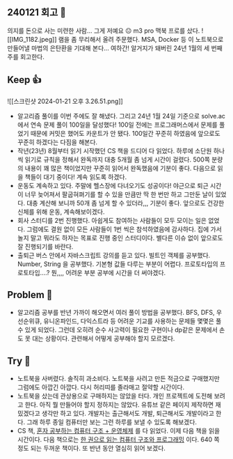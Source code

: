## 240121 회고 💬
의지를 돈으로 사는 미련한 사람... 그게 저예요 😐 m3 pro 맥북 프로를 샀다. 
![[IMG_1182.jpeg]]
램을 좀 무리해서 올려 주문했다. MSA, Docker 등 이 노트북으로 만들어낼 마법의 은탄환을 기대해 본다... 여하간! 알거지가 돼버린 24년 1월의 세 번째 주를 회고한다.

## Keep 👍
![[스크린샷 2024-01-21 오후 3.26.51.png]]
- 알고리즘 풀이를 이번 주에도 잘 해냈다. 그리고 24년 1월 24일 기준으로 solve.ac 에서 연속 문제 풀이 100일을 달성했다! 100일 전에는 프로그래머스에서 문제를 풀었기 때문에 커밋은 했어도 카운트가 안 됐다. 100일간 꾸준히 하였음에 앞으로도 꾸준히 하겠다는 다짐을 해본다.
- 작년(23년) 8월부터 읽기 시작했던 CS 책을 드디어 다 읽었다. 하루에 소단원 하나씩 읽기로 규칙을 정해서 완독까지 대충 5개월 좀 넘게 시간이 걸렸다. 500쪽 분량의 내용이 꽤 많은 책이었지만 꾸준히 읽어서 완독했음에 기분이 좋다. 다음으로 읽을 책들이 대기 중이다! 계속 읽도록 하겠다.
- 운동도 계속하고 있다. 주말에 헬스장에 다녀오기도 성공이다! 야근으로 퇴근 시간이 너무 늦어져서 팔굽혀펴기를 할 수 있을 만큼만 딱 한 번만 하고 그만둔 날이 있었다. 대충 계산해 보니까 50개 좀 넘게 할 수 있더라,,, 기분이 좋다. 앞으로도 건강한 신체를 위해 운동, 계속해보이겠다.
- 회사 스터디를 2번 진행했다. 아쉽게도 참여하는 사람들이 모두 모이는 일은 없었다. 그럼에도 결원 없이 모든 사람들이 1번 씩은 참석하였음에 감사하다. 집에 가서 놀지 말고 뭐라도 하자는 목표로 진행 중인 스터디이다. 별다른 이슈 없이 앞으로도 잘 진행되기를 바란다.
- 출퇴근 버스 안에서 자바스크립트 강의를 듣고 있다. 빌트인 객체를 공부했다. Number, String 을 공부했다. 기본형 값들 다루는 부분이 어렵다. 프로토타입의 프로토타입....? 뭔,,,, 어려운 부분 공부에 시간을 더 써야겠다.
## Problem 🤢
- 알고리즘 공부를 반년 가까이 해오면서 여러 풀이 방법을 공부했다. BFS, DFS, 우선순위큐, 유니온파인드, 다익스트라 등 어려운 기교를 사용하는 문제들 몇몇은 풀 수 있게 되었다. 그런데 오히려 순수 사고력이 필요한 구현이나 dp같은 문제에서 손도 못 대는 상황이다. 관련해서 어떻게 공부해야 할지 모르겠다.
## Try 🧚
- 노트북을 사버렸다. 솔직히 과소비다. 노트북을 사려고 만든 적금으로 구매했지만 그럼에도 아깝긴 아깝다. 다시 허리띠를 졸라매고 절약할 시간이다.
- 노트북을 샀는데 관상용으로 구매하지는 않았을 터다. 개인 프로젝트에 도전해 보려고 한다. 아직 뭘 만들어야 할지 정하지는 않았다. 유튜브 같은 페이지 제작하면 재밌겠다고 생각만 하고 있다. 개발자는 출근해서도 개발, 퇴근해서도 개발이라고 한다. 그래 하루 종일 컴퓨터만 보는 그런 하루를 보낼 수 있도록 해보겠다.
- CS 책, [혼자 공부하는 컴퓨터 구조 + 운영체제](https://product.kyobobook.co.kr/detail/S000061584886) 를 다 읽었다. 이제 다음 책을 읽을 시간이다. 다음 책으로는 [한 권으로 읽는 컴퓨터 구조와 프로그래밍](https://ebook-product.kyobobook.co.kr/dig/epd/ebook/E000002986369) 이다. 640 쪽 정도 되는 두꺼운 책이다. 또 반년 동안 열심히 읽어 보겠다.
